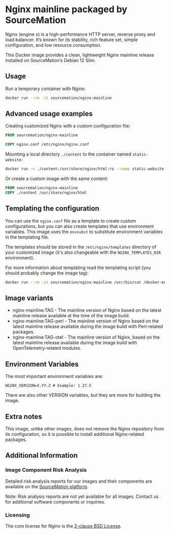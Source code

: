 # Nginx mainline packaged by SourceMation

Nginx (engine x) is a high-performance HTTP server, reverse proxy and load
balancer. It’s known for its stability, rich feature set, simple configuration,
and low resource consumption.


This Docker image provides a clean, lightweight Nginx mainline release installed
on SourceMation’s Debian 12 Slim.

## Usage

Run a temporary container with Nginx:

```bash
docker run --rm -it sourcemation/nginx-mainline
```

## Advanced usage examples


Creating customized Nginx with a custom configuration file:

```dockerfile
FROM sourcemation/nginx-mainline

COPY nginx.conf /etc/nginx/nginx.conf
```

Mounting a local directory `./content` to the container named `static-website`:

```bash
docker run -v ./content:/usr/share/nginx/html:ro --name static-website sourcemation/nginx-mainline
```

Or create a custom image with the same content:

```dockerfile
FROM sourcemation/nginx-mainline
COPY ./content /usr/share/nginx/html
```

## Templating the configuration

You can use the `nginx.conf` file as a template to create custom
configurations, but you can also create templates that use environment
variables. This image uses the `envsubst` to substitute environment variables in
the templating file.


The templates should be stored in the `/etc/nginx/templates` directory of your
customized image (it's also changeable with the `NGINX_TEMPLATES_DIR`
environment).


For more information about templating read the templating script (you should
probably change the image tag):


```bash
docker run --rm -it sourcemation/nginx-mainline /usr/bin/cat /docker-entrypoint.d/20-envsubst-on-templates.sh
```

## Image variants

- nginx-mainline:TAG - The mainline version of Nginx based on the latest mainline release available
  at the time of the image build.
- nginx-mainline:TAG-perl - The mainline version of Nginx based on the latest mainline release available
  during the image build with Perl-related packages.
- nginx-mainline:TAG-otel - The mainline version of Nginx, based on the latest mainline release available
  during the image build with OpenTelemetry-related modules.


## Environment Variables

The most important environment variables are:

```
NGINX_VERSION=X.YY.Z # Example: 1.27.5
```

There are also other VERSION variables, but they are more for building the
image.

## Extra notes

This image, unlike other images, does not remove the Nginx repository from its
configuration, so it is possible to install additional Nginx-related packages.

## Additional Information

### Image Component Risk Analysis

Detailed risk analysis reports for our images and their components are
available on the [SourceMation platform](https://www.sourcemation.com/).

Note: Risk analysis reports are not yet available for all images. Contact us
for additional software components or inquiries.

### Licensing

The core license for Nginx is the [2-clause BSD
License](https://nginx.org/LICENSE).
